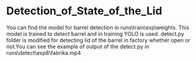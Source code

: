 # Detection_of_State_of_the_Lid
 
You can find the model for barrel detection in runs\train\exp\weights. This model is trained to detect barrel and in training YOLO is used.
detect.py folder is modified  for detecting lid of the barrel in factory whether open or not.You can see the example of output of the detect.py in  runs\detect\exp8\fabrika.mp4
